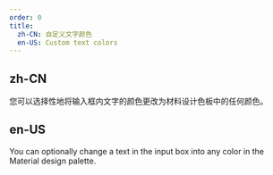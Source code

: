 ```yaml
---
order: 0
title:
  zh-CN: 自定义文字颜色
  en-US: Custom text colors
---
```


## zh-CN

您可以选择性地将输入框内文字的颜色更改为材料设计色板中的任何颜色。

## en-US

You can optionally change a text in the input box into any color in the Material design palette.
